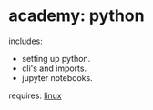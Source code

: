 # academy: python

includes:
- setting up python.
- cli's and imports.
- jupyter notebooks.

requires: [linux](./linux.md)
